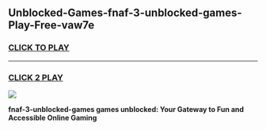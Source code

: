 
## Unblocked-Games-fnaf-3-unblocked-games-Play-Free-vaw7e
<h3>
<a href="https://premium76.site?title=fnaf-3-unblocked-games&ref=20A">CLICK TO PLAY</a></h3>
<hr>

<h3>
<a href="https://premium76.site?title=fnaf-3-unblocked-games&ref=20A">CLICK 2 PLAY</a>
  
</h3>

<a href="https://premium76.site?title=fnaf-3-unblocked-games&ref=20A"><img src="https://clearcache.store/games.png"></a>


**fnaf-3-unblocked-games games unblocked: Your Gateway to Fun and Accessible Online Gaming**
